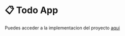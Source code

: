 # 📋 Todo App

Puedes acceder a la implementacion del proyecto [aqui](https://todo-app-3f86f.web.app)